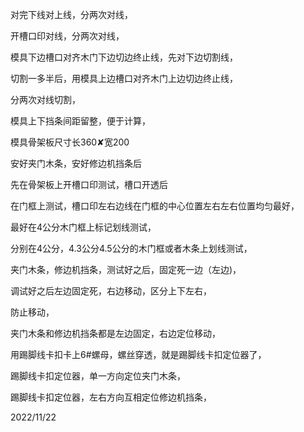 
对完下线对上线，分两次对线，

开槽口印对线，分两次对线，

模具下边槽口对齐木门下边切边终止线，先对下边切割线，

切割一多半后，用模具上边槽口对齐木门上边切边终止线，


分两次对线切割，

模具上下挡条间距留整，便于计算，

模具骨架板尺寸长360✘宽200

安好夹门木条，安好修边机挡条后


先在骨架板上开槽口印测试，槽口开透后

在门框上测试，槽口印左右边线在门框的中心位置左右左右位置均匀最好，

最好在4公分木门框上标记划线测试，


分别在4公分，4.3公分4.5公分的木门框或者木条上划线测试，


夹门木条，修边机挡条，测试好之后，固定死一边（左边)，


调试好之后左边固定死，右边移动，区分上下左右，

防止移动，



夹门木条和修边机挡条都是左边固定，右边定位移动，

用踢脚线卡扣卡上6#螺母，螺丝穿透，就是踢脚线卡扣定位器了，

踢脚线卡扣定位器，单一方向定位夹门木条，

踢脚线卡扣定位器，左右方向互相定位修边机挡条，



2022/11/22













